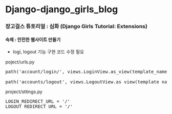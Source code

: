 # Django-django_girls_blog


### 장고걸스 튜토리얼 : 심화 (Django Girls Tutorial: Extensions)
#### 숙제 : 안전한 웹사이트 만들기

- logi, logout 기능 구현 코드 수정 필요 

poject/urls.py
<pre>
path('account/login/', views.LoginView.as_view(template_name="registration/login.html"), name ='login'),

path('accounts/logout', views.LogoutView.as_view(template_name="/"), name='logout'),
</pre>

project/sttings.py
<pre>
LOGIN_REDIRECT_URL = '/'
LOGOUT_REDIRECT_URL = '/'
</pre>